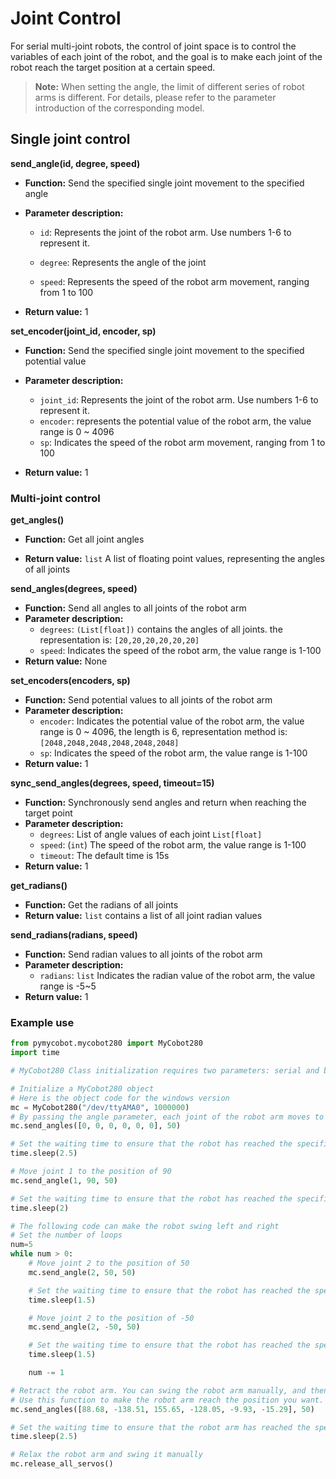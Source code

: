 # Joint Control

For serial multi-joint robots, the control of joint space is to control the variables of each joint of the robot, and the goal is to make each joint of the robot reach the target position at a certain speed.

> **Note:** When setting the angle, the limit of different series of robot arms is different. For details, please refer to the parameter introduction of the corresponding model.

## Single joint control

**send_angle(id, degree, speed)**

- **Function:** Send the specified single joint movement to the specified angle

- **Parameter description:**

  - `id`: Represents the joint of the robot arm. Use numbers 1-6 to represent it.

  - `degree`: Represents the angle of the joint

  - `speed`: Represents the speed of the robot arm movement, ranging from 1 to 100

- **Return value:** 1

**set_encoder(joint_id, encoder, sp)**

- **Function:** Send the specified single joint movement to the specified potential value

- **Parameter description:**

  - `joint_id`: Represents the joint of the robot arm. Use numbers 1-6 to represent it.
  - `encoder`: represents the potential value of the robot arm, the value range is 0 ~ 4096
  - `sp`: Indicates the speed of the robot arm movement, ranging from 1 to 100
- **Return value:** 1

### Multi-joint control

**get_angles()**

- **Function:** Get all joint angles

- **Return value:** `list` A list of floating point values, representing the angles of all joints

**send_angles(degrees, speed)**

- **Function:** Send all angles to all joints of the robot arm
- **Parameter description:**
  - `degrees`: `(List[float])` contains the angles of all joints. the representation  is: `[20,20,20,20,20,20]`
  - `speed`: Indicates the speed of the robot arm, the value range is 1-100
- **Return value:** None

**set_encoders(encoders, sp)**

- **Function:** Send potential values ​​to all joints of the robot arm
- **Parameter description:**
  - `encoder`: Indicates the potential value of the robot arm, the value range is 0 ~ 4096, the length is 6, representation method is: `[2048,2048,2048,2048,2048,2048]`
  - `sp`: Indicates the speed of the robot arm, the value range is 1-100
- **Return value:** 1

**sync_send_angles(degrees, speed, timeout=15)**

- **Function:** Synchronously send angles and return when reaching the target point
- **Parameter description:**
  - `degrees`: List of angle values ​​of each joint `List[float]`
  - `speed`: (`int`) The speed of the robot arm, the value range is 1-100
  - `timeout`: The default time is 15s
- **Return value:** 1

**get_radians()**

- **Function:** Get the radians of all joints
- **Return value:** `list` contains a list of all joint radian values

**send_radians(radians, speed)**

- **Function:** Send radian values ​​to all joints of the robot arm
- **Parameter description:**
  - `radians`: `list` Indicates the radian value of the robot arm, the value range is -5~5
- **Return value:** 1

### Example use

```python
from pymycobot.mycobot280 import MyCobot280
import time

# MyCobot280 Class initialization requires two parameters: serial and baud rate

# Initialize a MyCobot280 object
# Here is the object code for the windows version
mc = MyCobot280("/dev/ttyAMA0", 1000000)
# By passing the angle parameter, each joint of the robot arm moves to the corresponding position [0, 0, 0, 0, 0, 0]
mc.send_angles([0, 0, 0, 0, 0, 0], 50)

# Set the waiting time to ensure that the robot has reached the specified position
time.sleep(2.5)

# Move joint 1 to the position of 90
mc.send_angle(1, 90, 50)

# Set the waiting time to ensure that the robot has reached the specified position
time.sleep(2)

# The following code can make the robot swing left and right
# Set the number of loops
num=5
while num > 0:
    # Move joint 2 to the position of 50
    mc.send_angle(2, 50, 50)

    # Set the waiting time to ensure that the robot has reached the specified position
    time.sleep(1.5)

    # Move joint 2 to the position of -50
    mc.send_angle(2, -50, 50)

    # Set the waiting time to ensure that the robot has reached the specified position
    time.sleep(1.5)

    num -= 1

# Retract the robot arm. You can swing the robot arm manually, and then use the get_angles() function to get the coordinate sequence.
# Use this function to make the robot arm reach the position you want.
mc.send_angles([88.68, -138.51, 155.65, -128.05, -9.93, -15.29], 50)

# Set the waiting time to ensure that the robot arm has reached the specified position
time.sleep(2.5)

# Relax the robot arm and swing it manually
mc.release_all_servos()
```